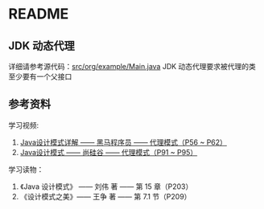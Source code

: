 # README
## JDK 动态代理
详细请参考源代码：[src/org/example/Main.java](./src/org/example/Main.java)
JDK 动态代理要求被代理的类至少要有一个父接口
## 参考资料
学习视频:
1. [Java设计模式详解 —— 黑马程序员 —— 代理模式（P56 ~ P62）](https://www.bilibili.com/video/BV1Np4y1z7BU?p=56)
2. [Java设计模式 —— 尚硅谷 —— 代理模式（P91 ~ P95）](https://www.bilibili.com/video/BV1G4411c7N4?p=91)

学习读物：
1. 《Java 设计模式》 —— 刘伟 著 —— 第 15 章（P203）
2. 《设计模式之美》—— 王争 著 —— 第 7.1 节（P209）